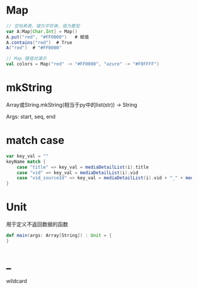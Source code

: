# Map
```scala
// 空哈希表，键为字符串，值为整型
var A:Map[Char,Int] = Map()
A.put("red", "#FF0000")   # 赋值
A.contains("red")  # True
A("red")  # "#FF0000"

// Map 键值对演示
val colors = Map("red" -> "#FF0000", "azure" -> "#F0FFFF")
```


# mkString

Array或String.mkString(相当于py中的list(str)) -> String

Args: start, seq, end

# match case

```scala
var key_val = ""
keyName match {
    case "title" => key_val = mediaDetailList(i).title
    case "vid" => key_val = mediaDetailList(i).vid
    case "vid_sourceId" => key_val = mediaDetailList(i).vid + "_" + mediaDetailList(i).sourceId
}
```

# Unit
用于定义不返回数据的函数 
```scala
def main(args: Array[String]) : Unit = { 
} 
```


# _
wildcard



